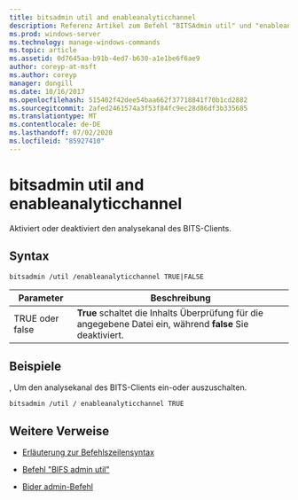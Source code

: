 ```yaml
---
title: bitsadmin util and enableanalyticchannel
description: Referenz Artikel zum Befehl "BITSAdmin util" und "enableanalyticchannel", der den analysekanal des BITS-Clients aktiviert oder deaktiviert.
ms.prod: windows-server
ms.technology: manage-windows-commands
ms.topic: article
ms.assetid: 0d7645aa-b91b-4ed7-b630-a1e1be6f6ae9
author: coreyp-at-msft
ms.author: coreyp
manager: dongill
ms.date: 10/16/2017
ms.openlocfilehash: 515402f42dee54baa662f37718841f70b1cd2882
ms.sourcegitcommit: 2afed2461574a3f53f84fc9ec28d86df3b335685
ms.translationtype: MT
ms.contentlocale: de-DE
ms.lasthandoff: 07/02/2020
ms.locfileid: "85927410"
---
```

# <a name="bitsadmin-util-and-enableanalyticchannel"></a>bitsadmin util and enableanalyticchannel

Aktiviert oder deaktiviert den analysekanal des BITS-Clients.

## <a name="syntax"></a>Syntax

```
bitsadmin /util /enableanalyticchannel TRUE|FALSE
```

| Parameter | Beschreibung |
| --------- | ---------- |
| TRUE oder false | **True** schaltet die Inhalts Überprüfung für die angegebene Datei ein, während **false** Sie deaktiviert. |

## <a name="examples"></a>Beispiele

, Um den analysekanal des BITS-Clients ein-oder auszuschalten.

```
bitsadmin /util / enableanalyticchannel TRUE
```

## <a name="additional-references"></a>Weitere Verweise

- [Erläuterung zur Befehlszeilensyntax](command-line-syntax-key.md)

- [Befehl "BIFS admin util"](bitsadmin-util.md)

- [Bider admin-Befehl](bitsadmin.md)
